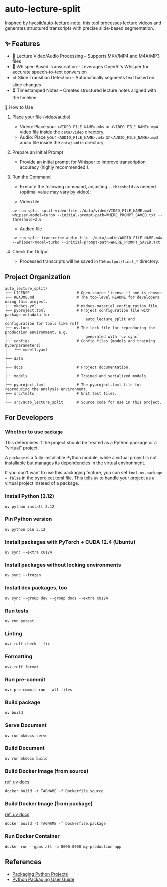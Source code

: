 # auto-lecture-split

Inspired by [hyesik/auto-lecture-note](https://github.com/hyeshik/auto-lecture-note),
this tool processes lecture videos and generates structured transcripts with precise slide-based segmentation.

## ✨ Features
* 📼 Lecture Video/Audio Processing – Supports MKV/MP4 and M4A/MP3 files
* 📝 Whisper-Based Transcription – Leverages OpenAI's Whisper for accurate speech-to-text conversion
* 📊 Slide Transition Detection – Automatically segments text based on slide changes
* ⏳ Timestamped Notes – Creates structured lecture notes aligned with the timeline

📌 How to Use

1. Place your file (video/audio)
    * Video: Place your `<VIDEO_FILE_NAME>.mkv` or `<VIDEO_FILE_NAME>.mp4` video file inside the `data/video` directory.
    * Audio: Place your `<AUDIO_FILE_NAME>.m4a` or `<AUDIO_FILE_NAME>.mp3` audio file inside the `data/audio` directory.

2. Prepare an Initial Prompt
    * Provide an initial prompt for Whisper to improve transcription accuracy (highly recommended!).

3. Run the Command
    * Execute the following command, adjusting `--threshold` as needed (optimal value may vary by video):

    * Video file
    ```shell
    uv run split split-video-file ./data/video/VIDEO_FILE_NAME.mp4 --whipser-model=turbo --initial-prompt-path=WHERE_PROMPT_SAVED.txt --threshold=2.0
    ```

    * Audieo file
    ```shell
    uv run split transcribe-audio-file ./data/audio/AUDIO_FILE_NAME.m4a --whipser-model=turbo --initial-prompt-path=WHERE_PROMPT_SAVED.txt
    ```

4. Check the Output
    * Processed transcripts will be saved in the `output/final_*` directory.


## Project Organization

```
auto_lecture_split/
├── LICENSE                     # Open-source license if one is chosen
├── README.md                   # The top-level README for developers using this project.
├── mkdocs.yml                  # mkdocs-material configuration file.
├── pyproject.toml              # Project configuration file with package metadata for
│                                   auto_lecture_split and configuration for tools like ruff
├── uv.lock                     # The lock file for reproducing the production environment, e.g.
│                                   generated with `uv sync`
├── configs                     # Config files (models and training hyperparameters)
│   └── model1.yaml
│
├── data
│
├── docs                        # Project documentation.
│
├── models                      # Trained and serialized models.
│
├── pyproject.toml              # The pyproject.toml file for reproducing the analysis environment.
├── src/tests                   # Unit test files.
│
└── src/auto_lecture_split      # Source code for use in this project.
```

## For Developers

### Whether to use `package`

This determines if the project should be treated as a Python package or a "virtual" project.

A `package` is a fully installable Python module,
while a virtual project is not installable but manages its dependencies in the virtual environment.

If you don't want to use this packaging feature,
you can set `tool.uv.package = false` in the pyproject.toml file.
This tells `uv` to handle your project as a virtual project instead of a package.

### Install Python (3.12)
```shell
uv python install 3.12
```

### Pin Python version
```shell
uv python pin 3.12
```

### Install packages with PyTorch + CUDA 12.4 (Ubuntu)
```shell
uv sync --extra cu124
```

### Install packages without locking environments
```shell
uv sync --frozen
```

### Install dev packages, too
```shell
uv sync --group dev --group docs --extra cu124
```

### Run tests
```shell
uv run pytest
```

### Linting
```shell
uvx ruff check --fix .
```

### Formatting
```shell
uvx ruff format
```

### Run pre-commit
```shell
uvx pre-commit run --all-files
```

### Build package
```shell
uv build
```

### Serve Document
```shell
uv run mkdocs serve
```

### Build Document
```shell
uv run mkdocs build
```

### Build Docker Image (from source)

[ref. uv docs](https://docs.astral.sh/uv/guides/integration/docker/#installing-a-project)

```shell
docker build -t TAGNAME -f Dockerfile.source
```

### Build Docker Image (from package)

[ref. uv docs](https://docs.astral.sh/uv/guides/integration/docker/#non-editable-installs)

```shell
docker build -t TAGNAME -f Dockerfile.package
```

### Run Docker Container
```shell
docker run --gpus all -p 8000:8000 my-production-app
```

## References
* [Packaging Python Projects](https://packaging.python.org/tutorials/packaging-projects/)
* [Python Packaging User Guide](https://packaging.python.org/)
